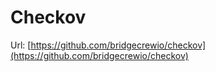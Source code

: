 # Checkov

Url: [https://github.com/bridgecrewio/checkov](https://github.com/bridgecrewio/checkov)

